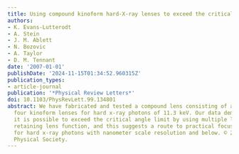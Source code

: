 ```yaml
---
title: Using compound kinoform hard-X-ray lenses to exceed the critical angle limit
authors:
- K. Evans-Lutterodt
- A. Stein
- J. M. Ablett
- N. Bozovic
- A. Taylor
- D. M. Tennant
date: '2007-01-01'
publishDate: '2024-11-15T01:34:52.960315Z'
publication_types:
- article-journal
publication: '*Physical Review Letters*'
doi: 10.1103/PhysRevLett.99.134801
abstract: We have fabricated and tested a compound lens consisting of an array of
  four kinoform lenses for hard x-ray photons of 11.3 keV. Our data demonstrate that
  it is possible to exceed the critical angle limit by using multiple lenses, while
  retaining lens function, and this suggests a route to practical focusing optics
  for hard x-ray photons with nanometer scale resolution and below. © 2007 The American
  Physical Society.
---
```

